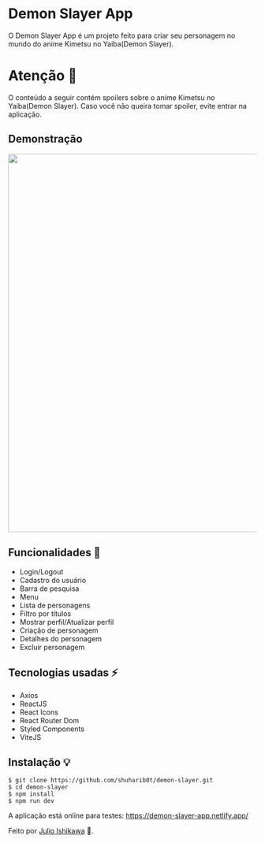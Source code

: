 # Demon Slayer App

O Demon Slayer App é um projeto feito para criar seu personagem no mundo do anime Kimetsu no Yaiba(Demon Slayer).

# Atenção 🚨
O conteúdo a seguir contém spoilers sobre o anime Kimetsu no Yaiba(Demon Slayer). Caso você não queira tomar spoiler, evite entrar na aplicação.

## Demonstração

<p>
  <img width="1366" height="768" src="./demo.gif">
</p>

## Funcionalidades 🔧

- Login/Logout
- Cadastro do usuário
- Barra de pesquisa
- Menu
- Lista de personagens
- Filtro por títulos
- Mostrar perfil/Atualizar perfil
- Criação de personagem
- Detalhes do personagem
- Excluir personagem

## Tecnologias usadas ⚡️

- Axios
- ReactJS
- React Icons
- React Router Dom
- Styled Components
- ViteJS

## Instalação 💡

```
$ git clone https://github.com/shuharib0t/demon-slayer.git
$ cd demon-slayer
$ npm install
$ npm run dev
```

A aplicação está online para testes: https://demon-slayer-app.netlify.app/

Feito por [Julio Ishikawa](https://www.linkedin.com/in/julio-ishikawa-449417213/) 👋.
